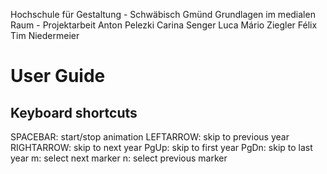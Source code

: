Hochschule für Gestaltung - Schwäbisch Gmünd
Grundlagen im medialen Raum - Projektarbeit
Anton Pelezki 
Carina Senger 
Luca Mário Ziegler Félix  
Tim Niedermeier


# User Guide

## Keyboard shortcuts

SPACEBAR: start/stop animation
LEFTARROW: skip to previous year
RIGHTARROW: skip to next year
PgUp: skip to first year
PgDn: skip to last year
m: select next marker
n: select previous marker
